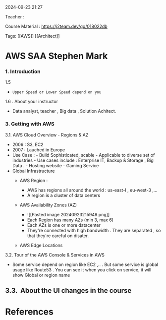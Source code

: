 
2024-09-23 21:27

Teacher : 

Course Material : https://j2team.dev/go/018022db

Tags: [[AWS]] [[Architect]]
# AWS SAA Stephen Mark



### 1. Introduction


1.5
  -     Upper Speed or Lower Speed depend on you



1.6 . About your instructor
   - Data analyst, teacher , Big data , Solution Achitect.



### 3. Getting with AWS 

3.1.  AWS Cloud Overview - Regions & AZ
   -  2006 : S3, EC2  
  -  2007 : Lauched in Europe
  - Use Case  : - Build Sophisticated, scable
           - Applicable to diverse set of industries
           - Use cases include : Enterprise IT, Backup & Storage , Big Data .
           -  Hosting website
           - Gaming Service
 -  Global Infrastructure
      - AWS Region : 
         - AWS has regions all around the world : us-east-I , eu-west-3 ,...
         - A region is a cluster of data centers  
	  
	  - AWS Availability Zones (AZ)
	     - ![[Pasted image 20240923215949.png]]
         - Each Region has many AZs (min 3, max 6)
         - Each AZs is one or more datacenter
         - They're connected with high bandwidth . They are separated , so that they're careful on disater.
	  
      - AWS Edge Locations
   

3.2. Tour of the AWS Console & Services in AWS
   - Some service depend on region like EC2 ,.. . But some service is global usage like Route53 . You can see it when you click on service, it will show Global or region name


3.3.  About the UI changes in the course
   - 




























# References





